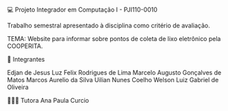 💻 Projeto Integrador em Computação I - PJI110-0010 

Trabalho semestral apresentado à disciplina como critério de avaliação.

TEMA: Website para informar sobre pontos de coleta de lixo eletrônico pela COOPERITA.

🔖 Integrantes

Edjan de Jesus Luz
Felix Rodrigues de Lima
Marcelo Augusto Gonçalves de Matos 
Marcos Aurelio da Silva
Uilian Nunes Coelho
Welson Luiz Gabriel de Oliveira

👩🏻‍💼 Tutora
Ana Paula Curcio


